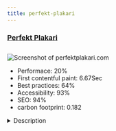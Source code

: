```yaml
---
title: perfekt-plakari
---
```


<div style="height: 3rem">
  <a href="http://www.perfektplakari.com/"><h3>Perfekt Plakari</h3></a>
</div>
<img loading="lazy" src="/images/thumbs/perfektplakari.com.jpg" alt="Screenshot of perfektplakari.com" />
<ul>
  <li>Performace: 20%</li>
  <li>
    First contentful paint:
    6.67Sec
  </li>
  <li>Best practices: 64%</li>
  <li>Accessibility: 93%</li>
  <li>SEO: 94%</li>
  <li>carbon footprint: 0.182</li>
</ul>
<details>
  <summary>Description</summary>
  <p>Perfekt Plakari is website for Wardrobe With Sliding Doors manufacturer.Sliding closets are manufactured according to the wishes of customers, depending on the space allowed. They can be wall to wall and floor to ceiling.Site is running on Joomla 3+ with Gantry 5 framework. 

Some of components / plugins / modules are:
- DJ-ImageSlider
- OS Gallery
- BT Google Maps
- JM Testimonials
- JM Pricing Tables
- JM Best Features
- OK Animated Card Panel
- Simple Image Gallery (by JoomlaWorks)
- jsSocials</p>
</details>

